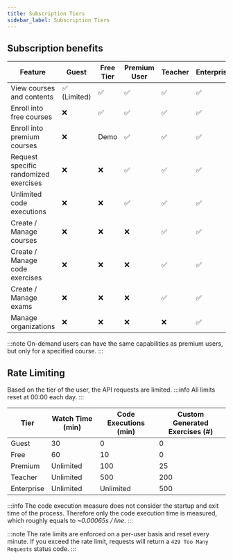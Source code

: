 ```yaml
---
title: Subscription Tiers
sidebar_label: Subscription Tiers
---
```

## Subscription benefits
| Feature | Guest | Free Tier | Premium User | Teacher | Enterprise |
|------------|-------|-----------|--------------|---------|------------|
| View courses and contents | ✅ (Limited) | ✅ | ✅ | ✅ | ✅ |
| Enroll into free courses | ❌ | ✅ | ✅ | ✅ | ✅ |
| Enroll into premium courses | ❌ | Demo | ✅ | ✅ | ✅ |
| Request specific randomized exercises | ❌ | ❌ | ✅ | ✅ | ✅ |
| Unlimited code executions | ❌ | ❌ | ✅ | ✅ | ✅ |
| Create / Manage courses | ❌ | ❌ | ❌ | ✅ | ✅ |
| Create / Manage code exercises | ❌ | ❌ | ❌ | ✅ | ✅ |
| Create / Manage exams | ❌ | ❌ | ❌ | ✅ | ✅ |
| Manage organizations | ❌ | ❌ | ❌ | ❌ | ✅ |

:::note
On-demand users can have the same capabilities as premium users, but only for a specified course.
:::

## Rate Limiting

Based on the tier of the user, the API requests are limited.
:::info
All limits reset at 00:00 each day.
:::

| Tier | Watch Time (min) | Code Executions (min) | Custom Generated Exercises (#) |
|------|-----------------|---------------------|----------------------------|
| Guest | 30 | 0 | 0 |
| Free | 60 | 10 | 0 | 
| Premium | Unlimited | 100 | 25 |
| Teacher | Unlimited | 500 | 200 |
| Enterprise | Unlimited | Unlimited | 500 |

:::info
The code execution measure does not consider the startup and exit time of the process. Therefore only the code execution time is measured, which roughly equals to *~0.00065s / line*.
:::

:::note
The rate limits are enforced on a per-user basis and reset every minute. If you exceed the rate limit, requests will return a `429 Too Many Requests` status code.
:::
